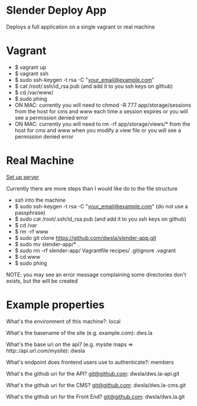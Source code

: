Slender Deploy App
==================

Deploys a full application on a single vagrant or real machine

Vagrant
=======
* $ vagrant up
* $ vagrant ssh
* $ sudo ssh-keygen -t rsa -C "your_email@example.com"
* $ cat /root/.ssh/id_rsa.pub (and add it to you ssh keys on github)
* $ cd /var/www/
* $ sudo phing
* ON MAC: currently you will need to chmod -R 777 app/storage/sessions from the host for cms and www each time a session expires or you will see a permission denied error
* ON MAC: currently you will need to rm -rf app/storage/views/* from the host for cms and www when you modify a view file or you will see a permission denied error

Real Machine
=======

<a href="https://github.com/startupdevs/dws.la-app/wiki/setup-server">Set up server</a>

Currently there are more steps than I would like do to the file structure

* ssh into the machine
* $ sudo ssh-keygen -t rsa -C "your_email@example.com" (do not use a passphrase)
* $ sudo cat /root/.ssh/id_rsa.pub (and add it to you ssh keys on github)
* $ cd /var
* $ rm -rf www
* $ sudo git clone https://github.com/dwsla/slender-app.git
* $ sudo mv slender-app/* .
* $ sudo rm -rf slender-app/ Vagrantfile  recipes/ .gitignore .vagrant
* $ cd www
* $ sudo phing

NOTE: you may see an error message complaining some directories don't exists, but the will be created

Example properties
==============
What's the environment of this machine?: local

What's the basename of the site (e.g. example.com): dws.la

What's the base uri on the api? (e.g. mysite maps => http::/api.url.com/mysite): dwsla

What's endpoint does frontend users use to authenticate?: members

What's the github uri for the API? git@github.com: dwsla/dws.la-api.git

What's the github uri for the CMS? git@github.com: dwsla/dws.la-cms.git

What's the github uri for the Front End? git@github.com: dwsla/dws.la.git
